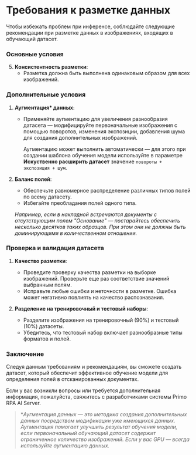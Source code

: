 # Требования к разметке данных

Чтобы избежать проблем при инференсе, соблюдайте следующие рекомендации при разметке данных в изображениях, входящих в обучающий датасет. 

### Основные условия

5. **Консистентность разметки**:
    - Разметка должна быть выполнена одинаковым образом для всех изображений.


### Дополнительные условия

1. **Аугментация\* данных**:
   - Применяйте аугментацию для увеличения разнообразия датасета — модифицируйте первоначальные изображения с помощью поворотов, изменения экспозиции, добавления шума для создания дополнительных изображений. 

     Аугментацию может выполнить автоматически — для этого при создании шаблона обучения модели используйте в параметре **Искуственно расширить датасет** значение `повороты + экспозиция + шум`. 

2. **Баланс полей**:
    - Обеспечьте равномерное распределение различных типов полей по всему датасету.
    - Избегайте преобладания полей одного типа.

    *Например, если в накладной встречаются документы с отсутствующим полем "Основание" — постарайтесь обеспечить несколько десятков таких образцов. При этом они не должны быть доминирующими в количественном отношении.*

### Проверка и валидация датасета

1. **Качество разметки**:
    - Проведите проверку качества разметки на выборке изображений. Проверьте еще раз соответствие значений выбранным полям. 
    - Исправьте любые ошибки и неточности в разметке. Ошибка может негативно повлиять на качество распознавания.

2. **Разделение на тренировочный и тестовый наборы**:
    - Разделите изображения на тренировочный (90%) и тестовый (10%) датасеты.
    - Убедитесь, что тестовый набор включает разнообразные типы форматов и полей.

### Заключение

Следуя данным требованиям и рекомендациям, вы сможете создать датасет, который обеспечит эффективное обучение модели для определения полей в отсканированных документах.

Если у вас возникли вопросы или требуется дополнительная информация, пожалуйста, свяжитесь с разработчиками системы Primo RPA AI Server.


> \**Аугментация данных — это методика создания дополнительных данных посредством модификации уже имеющихся данных. Аугментация помогает улучшить результат обучения модели, если первоначальный обучающий датасет содержит ограниченное количество изображений. Если у вас GPU — всегда используйте аугментацию данных.*
